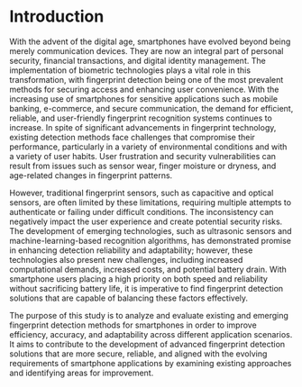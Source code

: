 # Introduction 
With the advent of the digital age, smartphones have evolved beyond being merely communication devices. They are now an integral part of personal security, financial transactions, and digital identity management. The implementation of biometric technologies plays a vital role in this transformation, with fingerprint detection being one of the most prevalent methods for securing access and enhancing user convenience. With the increasing use of smartphones for sensitive applications such as mobile banking, e-commerce, and secure communication, the demand for efficient, reliable, and user-friendly fingerprint recognition systems continues to increase. In spite of significant advancements in fingerprint technology, existing detection methods face challenges that compromise their performance, particularly in a variety of environmental conditions and with a variety of user habits. User frustration and security vulnerabilities can result from issues such as sensor wear, finger moisture or dryness, and age-related changes in fingerprint patterns.

However, traditional fingerprint sensors, such as capacitive and optical sensors, are often limited by these limitations, requiring multiple attempts to authenticate or failing under difficult conditions. The inconsistency can negatively impact the user experience and create potential security risks. The development of emerging technologies, such as ultrasonic sensors and machine-learning-based recognition algorithms, has demonstrated promise in enhancing detection reliability and adaptability; however, these technologies also present new challenges, including increased computational demands, increased costs, and potential battery drain. With smartphone users placing a high priority on both speed and reliability without sacrificing battery life, it is imperative to find fingerprint detection solutions that are capable of balancing these factors effectively.

The purpose of this study is to analyze and evaluate existing and emerging fingerprint detection methods for smartphones in order to improve efficiency, accuracy, and adaptability across different application scenarios. It aims to contribute to the development of advanced fingerprint detection solutions that are more secure, reliable, and aligned with the evolving requirements of smartphone applications by examining existing approaches and identifying areas for improvement.
